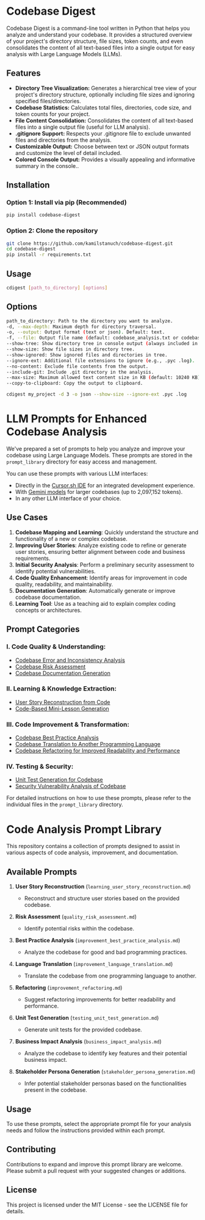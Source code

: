 # Codebase Digest

Codebase Digest is a command-line tool written in Python that helps you analyze and understand your codebase. It provides a structured overview of your project's directory structure, file sizes, token counts, and even consolidates the content of all text-based files into a single output for easy analysis with Large Language Models (LLMs).

## Features

* **Directory Tree Visualization:** Generates a hierarchical tree view of your project's directory structure, optionally including file sizes and ignoring specified files/directories.
* **Codebase Statistics:** Calculates total files, directories, code size, and token counts for your project.
* **File Content Consolidation:** Consolidates the content of all text-based files into a single output file (useful for LLM analysis).
* **.gitignore Support:** Respects your .gitignore file to exclude unwanted files and directories from the analysis.
* **Customizable Output:** Choose between text or JSON output formats and customize the level of detail included.
* **Colored Console Output:** Provides a visually appealing and informative summary in the console..

## Installation

### Option 1: Install via pip (Recommended)

```bash
pip install codebase-digest
```


### Option 2: Clone the repository

```bash
git clone https://github.com/kamilstanuch/codebase-digest.git
cd codebase-digest
pip install -r requirements.txt
```

## Usage

```bash
cdigest [path_to_directory] [options]
```

## Options

```bash
path_to_directory: Path to the directory you want to analyze.
-d, --max-depth: Maximum depth for directory traversal.
-o, --output: Output format (text or json). Default: text.
-f, --file: Output file name (default: codebase_analysis.txt or codebase_analysis.json).
--show-tree: Show directory tree in console output (always included in text file output).
--show-size: Show file sizes in directory tree.
--show-ignored: Show ignored files and directories in tree.
--ignore-ext: Additional file extensions to ignore (e.g., .pyc .log).
--no-content: Exclude file contents from the output.
--include-git: Include .git directory in the analysis.
--max-size: Maximum allowed text content size in KB (default: 10240 KB).
--copy-to-clipboard: Copy the output to clipboard.
```

```bash
cdigest my_project -d 3 -o json --show-size --ignore-ext .pyc .log
```

# LLM Prompts for Enhanced Codebase Analysis 

We've prepared a set of prompts to help you analyze and improve your codebase using Large Language Models. These prompts are stored in the `prompt_library` directory for easy access and management.

You can use these prompts with various LLM interfaces:
- Directly in the [Cursor.sh IDE](https://cursor.sh/) for an integrated development experience.
- With [Gemini models](https://deepmind.google/technologies/gemini/) for larger codebases (up to 2,097,152 tokens).
- In any other LLM interface of your choice.

## Use Cases

1. **Codebase Mapping and Learning**: Quickly understand the structure and functionality of a new or complex codebase.
2. **Improving User Stories**: Analyze existing code to refine or generate user stories, ensuring better alignment between code and business requirements.
3. **Initial Security Analysis**: Perform a preliminary security assessment to identify potential vulnerabilities.
4. **Code Quality Enhancement**: Identify areas for improvement in code quality, readability, and maintainability.
5. **Documentation Generation**: Automatically generate or improve codebase documentation.
6. **Learning Tool**: Use as a teaching aid to explain complex coding concepts or architectures.

## Prompt Categories

### I. Code Quality & Understanding:

- [Codebase Error and Inconsistency Analysis](prompt_library/quality_error_analysis.md)
- [Codebase Risk Assessment](prompt_library/quality_risk_assessment.md)
- [Codebase Documentation Generation](prompt_library/quality_documentation_generation.md)

### II. Learning & Knowledge Extraction:

- [User Story Reconstruction from Code](prompt_library/learning_user_story_reconstruction.md)
- [Code-Based Mini-Lesson Generation](prompt_library/learning_mini_lesson_generation.md)

### III. Code Improvement & Transformation:

- [Codebase Best Practice Analysis](prompt_library/improvement_best_practice_analysis.md)
- [Codebase Translation to Another Programming Language](prompt_library/improvement_language_translation.md)
- [Codebase Refactoring for Improved Readability and Performance](prompt_library/improvement_refactoring.md)

### IV. Testing & Security:

- [Unit Test Generation for Codebase](prompt_library/testing_unit_test_generation.md)
- [Security Vulnerability Analysis of Codebase](prompt_library/security_vulnerability_analysis.md)

For detailed instructions on how to use these prompts, please refer to the individual files in the `prompt_library` directory.

# Code Analysis Prompt Library

This repository contains a collection of prompts designed to assist in various aspects of code analysis, improvement, and documentation.

## Available Prompts

1. **User Story Reconstruction** (`learning_user_story_reconstruction.md`)
   - Reconstruct and structure user stories based on the provided codebase.

2. **Risk Assessment** (`quality_risk_assessment.md`)
   - Identify potential risks within the codebase.

3. **Best Practice Analysis** (`improvement_best_practice_analysis.md`)
   - Analyze the codebase for good and bad programming practices.

4. **Language Translation** (`improvement_language_translation.md`)
   - Translate the codebase from one programming language to another.

5. **Refactoring** (`improvement_refactoring.md`)
   - Suggest refactoring improvements for better readability and performance.

6. **Unit Test Generation** (`testing_unit_test_generation.md`)
   - Generate unit tests for the provided codebase.

7. **Business Impact Analysis** (`business_impact_analysis.md`)
   - Analyze the codebase to identify key features and their potential business impact.

8. **Stakeholder Persona Generation** (`stakeholder_persona_generation.md`)
   - Infer potential stakeholder personas based on the functionalities present in the codebase.

## Usage

To use these prompts, select the appropriate prompt file for your analysis needs and follow the instructions provided within each prompt.

## Contributing

Contributions to expand and improve this prompt library are welcome. Please submit a pull request with your suggested changes or additions.

## License

This project is licensed under the MIT License - see the LICENSE file for details.